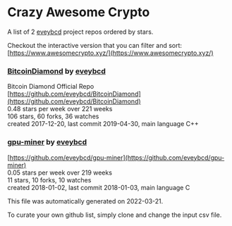 # Crazy Awesome Crypto
A list of 2 [eveybcd](https://github.com/eveybcd) project repos ordered by stars.  

Checkout the interactive version that you can filter and sort: 
[https://www.awesomecrypto.xyz/](https://www.awesomecrypto.xyz/)  


### [BitcoinDiamond](https://github.com/eveybcd/BitcoinDiamond) by [eveybcd](https://github.com/eveybcd)  
Bitcoin Diamond Official Repo  
[https://github.com/eveybcd/BitcoinDiamond](https://github.com/eveybcd/BitcoinDiamond)  
0.48 stars per week over 221 weeks  
106 stars, 60 forks, 36 watches  
created 2017-12-20, last commit 2019-04-30, main language C++  


### [gpu-miner](https://github.com/eveybcd/gpu-miner) by [eveybcd](https://github.com/eveybcd)  
  
[https://github.com/eveybcd/gpu-miner](https://github.com/eveybcd/gpu-miner)  
0.05 stars per week over 219 weeks  
11 stars, 10 forks, 10 watches  
created 2018-01-02, last commit 2018-01-03, main language C  


This file was automatically generated on 2022-03-21.  

To curate your own github list, simply clone and change the input csv file.  